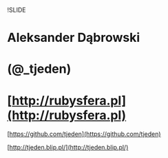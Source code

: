 !SLIDE

# Aleksander Dąbrowski #
# (@_tjeden) #

# [http://rubysfera.pl](http://rubysfera.pl) #

[https://github.com/tjeden](https://github.com/tjeden)

[http://tjeden.blip.pl/](http://tjeden.blip.pl/)


